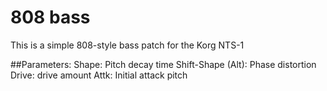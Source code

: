 # 808 bass

This is a simple 808-style bass patch for the Korg NTS-1

##Parameters:
Shape: Pitch decay time
Shift-Shape (Alt): Phase distortion
Drive: drive amount
Attk: Initial attack pitch
